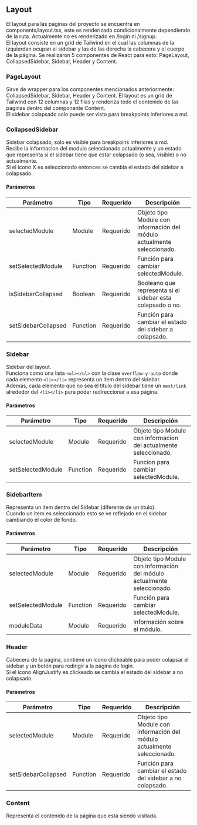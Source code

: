 ## Layout
El layout para las páginas del proyecto se encuentra en components/layout.tsx, este es renderizado condicionalmente dependiendo de la ruta.
Actualmente no es renderizado en /login ni /signup.  
El layout consiste en un grid de Tailwind en el cual las columnas de la izquierdan ocupan el sidebar y las de las derecha la cabecera y el cuerpo de la página.
Se realizaron 5 componentes de React para esto: PageLayout, CollapsedSidebar, Sidebar, Header y Content.
### PageLayout 
Sirve de wrapper para los componentes mencionados anteriormente: CollapsedSidebar, Sidebar, Header y Content.
El layout es un grid de Tailwind con 12 columnas y 12 filas y renderiza todo el contenido de las paginas dentro del componente Content.  
El sidebar colapsado solo puede ser visto para breakpoints inferiores a md.  
### CollapsedSidebar
Sidebar colapsado, solo es visible para breakpoins inferiores a md.  
Recibe la informacion del modulo seleccionado actualmente y un estado que representa si el sidebar tiene que estar colapsado (o sea, visible) o no actualmente.  
Si el icono X es seleccionado entonces se cambia el estado del sidebar a colapsado.  
#### Parámetros
| Parámetro | Tipo | Requerido | Descripción |
| --------- | ---- | --------- | ----------- |
| selectedModule | Module | Requerido | Objeto tipo Module con información del módulo actualmente seleccionado. |
| setSelectedModule | Function | Requerido | Función para cambiar selectedModule. |
| isSidebarCollapsed | Boolean | Requerido | Booleano que representa si el sidebar esta colapsado o no. |
| setSidebarCollapsed | Function | Requerido | Función para cambiar el estado del sidebar a colapsado. |
### Sidebar
Sidebar del layout.  
Funciona como una lista ```<ul></ul>``` con la clase ```overflow-y-auto``` donde cada elemento ```<li></li>``` representa un item dentro del sidebar.  
Además, cada elemento que no sea el título del sidebar tiene un ```next/link``` alrededor del ```<li></li>``` para poder redireccionar a esa página.  
#### Parámetros
| Parámetro | Tipo | Requerido | Descripción |
| --------- | ---- | --------- | ----------- |
| selectedModule | Module | Requerido | Objeto tipo Module con informacion del actualmente seleccionado. |
| setSelectedModule | Function | Requerido | Funcion para cambiar selectedModule. |
### SidebarItem
Representa un item dentro del Sidebar (diferente de un titulo).  
Cuando un item es seleccionado esto se ve reflejado en el sidebar cambiando el color de fondo.  
#### Parámetros
| Parámetro | Tipo | Requerido | Descripción |
| --------- | ---- | --------- | ----------- |
| selectedModule | Module | Requerido | Objeto tipo Module con información del módulo actualmente seleccionado. |
| setSelectedModule | Function | Requerido | Función para cambiar selectedModule. |
| moduleData | Module | Requerido | Información sobre el módulo. |
### Header
Cabecera de la página, contiene un ícono clickeable para poder colapsar el sidebar y un botón para redirigir a la página de login.  
Si el ícono AlignJustify es clickeado se cambia el estado del sidebar a no colapsado.  
#### Parámetros 
| Parámetro | Tipo | Requerido | Descripción |
| --------- | ---- | --------- | ----------- |
| selectedModule | Module | Requerido | Objeto tipo Module con información del módulo actualmente seleccionado. |
| setSidebarCollapsed | Function | Requerido | Función para cambiar el estado del sidebar a no colapsado. |
### Content
Representa el contenido de la página que está siendo visitada. 